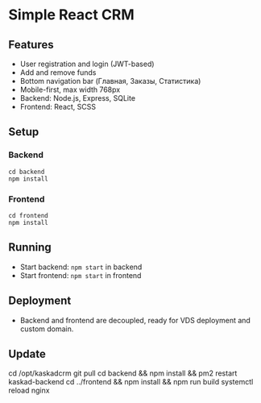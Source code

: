 # Simple React CRM

## Features
- User registration and login (JWT-based)
- Add and remove funds
- Bottom navigation bar (Главная, Заказы, Статистика)
- Mobile-first, max width 768px
- Backend: Node.js, Express, SQLite
- Frontend: React, SCSS

## Setup

### Backend
```
cd backend
npm install
```

### Frontend
```
cd frontend
npm install
```

## Running
- Start backend: `npm start` in backend
- Start frontend: `npm start` in frontend

## Deployment
- Backend and frontend are decoupled, ready for VDS deployment and custom domain. 


## Update
cd /opt/kaskadcrm
git pull
cd backend && npm install && pm2 restart kaskad-backend
cd ../frontend && npm install && npm run build
systemctl reload nginx